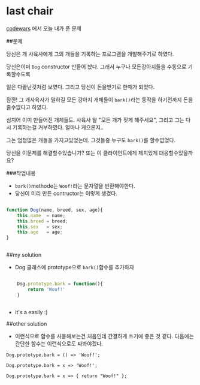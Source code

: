 last chair
=============================================
[codewars](www.codewars.com) 에서 오늘 내가 푼 문제

##문제

당신은 개 사육사에게 그의 개들을 기록하는 프로그램을 개발해주기로 하였다.

당신은이미 `Dog` constructor 만들어 놨다. 그래서 누구나 모든강아지들을 수동으로 기록할수도록

일은 다끝난것처럼 보였다. 그리고 당신이 돈을받기로 한때가 되었다.

잠깐! 그 개사육사가 말하길 모든 강아지 개체들이 `bark()`라는 동작을 하기전까지 돈을줄수없다고 하였다. 

심지어 이미 만들어진 개체들도. 사육사 왈 "모든 개가 짖게 해주세요", 그리고 그는 다시 기록하는걸 거부하였다. 얼마나 게으른지..


그는 엄청많은 개들을 가지고있었는데. 그것들중 누구도 `bark()`를  할수없었다.

당신을 이문제를 해결할수있습니가? 또는 이 클라이언트에게 제치있게 대응할수있을까요?



###작업내용

- `bark()`methode는 `Woof!`라는 문자열을 반환해야한다.
- 당신이 미리 만든 contructor는 이렇게 생겼다.

```javascript

function Dog(name, breed, sex, age){
    this.name  = name;
    this.breed = breed;
    this.sex   = sex;
    this.age   = age;
}
    

```




##my solution

- Dog 클래스에 prototype으로 `bark()`함수를 추가하자

```javascript

    Dog.prototype.bark = function(){
        return 'Woof!'
    }
   
```

- it's a easily  :)


##other solution

- 이런식으로 함수를 사용해보는건 처음인데 간결하게 쓰기에 좋은 것 같다.  다음에는 간단한 함수는 이런식으로도 짜봐야겠다. 

```
Dog.prototype.bark = () => 'Woof!';
```

```
Dog.prototype.bark = x => 'Woof!';
```

```
Dog.prototype.bark = x => { return "Woof!" };
```